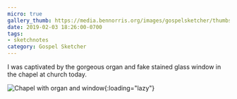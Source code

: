 ```yaml
---
micro: true
gallery_thumb: https://media.bennorris.org/images/gospelsketcher/thumbs/feb-19-organ-window.png
date: 2019-02-03 18:26:00-0700
tags:
- sketchnotes
category: Gospel Sketcher
---
```


I was captivated by the gorgeous organ and fake stained glass window in the chapel at church today.

![Chapel with organ and window](https://media.bennorris.org/images/gospelsketcher/general/feb-19-organ-window.png){:loading="lazy"}